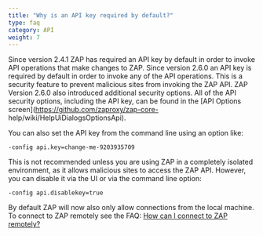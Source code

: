 ```yaml
---
title: "Why is an API key required by default?"
type: faq
category: API
weight: 7
---
```


Since version 2.4.1 ZAP has required an API key by default in order to invoke
API operations that make changes to ZAP. Since version 2.6.0 an API key is
required by default in order to invoke any of the API operations. This is a
security feature to prevent malicious sites from invoking the ZAP API. ZAP
Version 2.6.0 also introduced additional security options. All of the API
security options, including the API key, can be found in the [API Options
screen](https://github.com/zaproxy/zap-core-
help/wiki/HelpUiDialogsOptionsApi).

You can also set the API key from the command line using an option like:

    
    
    -config api.key=change-me-9203935709

This is not recommended unless you are using ZAP in a completely isolated
environment, as it allows malicious sites to access the ZAP API. However, you
can disable it via the UI or via the command line option:

    
    
    -config api.disablekey=true

By default ZAP will now also only allow connections from the local machine. To
connect to ZAP remotely see the FAQ: [How can I connect to ZAP
remotely?](faq/how-can-i-connect-to-zap-remotely/)
